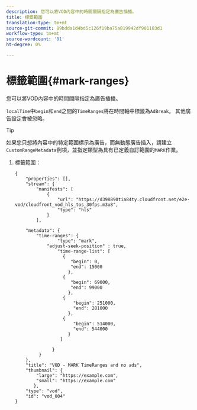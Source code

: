 ```yaml
---
description: 您可以將VOD內容中的時間間隔指定為廣告插播。
title: 標籤範圍
translation-type: tm+mt
source-git-commit: 89bdda1d4bd5c126f19ba75a819942df901183d1
workflow-type: tm+mt
source-wordcount: '81'
ht-degree: 0%

---
```



# 標籤範圍{#mark-ranges}

您可以將VOD內容中的時間間隔指定為廣告插播。

`localTime`中`begin`和`end`之間的`TimeRanges`將在時間軸中標籤為`AdBreak`。 其他廣告設定會被忽略。

>[!TIP]
>
>如果您只想將內容中的特定範圍標示為廣告，而無動態廣告插入，請建立`CustomRangeMetadata`例項，並指定類型為具有已定義自訂範圍的`MARK`作業。

1. 標籤範圍：

   ```
   {   
       "properties": [],
       "stream": {
           "manifests": [
               {
                   "url": "https://d398890tia84ty.cloudfront.net/e2e-vod/cloudfront_vod_hls_tos_30fps.m3u8",
                   "type": "hls"
               }
           ],
   
       "metadata": {
           "time-ranges": {
                   "type": "mark",
               "adjust-seek-position" : true,   
                   "time-range-list": [
                     {
                        "begin": 0,
                        "end": 15000
                       },
                     {
                        "begin": 69000,
                        "end": 99000
                       },
                     {
                         "begin": 251000,
                         "end": 281000
                       },
                     {
                         "begin": 514000,
                         "end": 544000
                       }
                    ]
   
                 }
            }           
       },   
       "title": "VOD - MARK TimeRanges and no ads",
       "thumbnail": {
           "large": "https://example.com",
           "small": "https://example.com"
          },
       "type": "vod",
       "id": "vod_004"
   }
   ```

